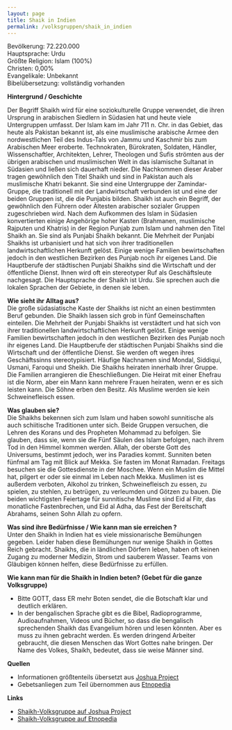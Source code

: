 ```yaml
---
layout: page
title: Shaik in Indien
permalink: /volksgruppen/shaik_in_indien
---
```


Bevölkerung: 72.220.000  
Hauptsprache: Urdu  
Größte Religion: Islam (100%)  
Christen: 0,00%  
Evangelikale: Unbekannt  
Bibelübersetzung: vollständig vorhanden  

**Hintergrund / Geschichte**  

Der Begriff Shaikh wird für eine soziokulturelle Gruppe verwendet, 
die ihren Ursprung in arabischen Siedlern in Südasien hat und heute viele Untergruppen umfasst. 
Der Islam kam im Jahr 711 n. Chr. in das Gebiet, das heute als Pakistan bekannt ist, als eine muslimische arabische Armee den nordwestlichen Teil des Indus-Tals von Jammu und Kaschmir bis zum Arabischen Meer eroberte. 
Technokraten, Bürokraten, Soldaten, Händler, Wissenschaftler, Architekten, Lehrer, Theologen und Sufis strömten aus der übrigen arabischen und muslimischen Welt in das islamische Sultanat in Südasien und ließen sich dauerhaft nieder. 
Die Nachkommen dieser Araber tragen gewöhnlich den Titel Shaikh und sind in Pakistan auch als muslimische Khatri bekannt.
Sie sind eine Untergruppe der Zamindar-Gruppe, die traditionell mit der Landwirtschaft verbunden ist und eine der beiden Gruppen ist, 
die die Punjabis bilden. Shaikh ist auch ein Begriff, der gewöhnlich den Führern oder Ältesten arabischer sozialer Gruppen zugeschrieben wird.
Nach dem Aufkommen des Islam in Südasien konvertierten einige Angehörige hoher Kasten (Brahmanen, muslimische Rajputen und Khatris) in der Region Punjab zum Islam und nahmen den Titel Shaikh an.
Sie sind als Punjabi Shaikh bekannt. Die Mehrheit der Punjabi Shaikhs ist urbanisiert und hat sich von ihrer traditionellen landwirtschaftlichen Herkunft gelöst.
Einige wenige Familien bewirtschaften jedoch in den westlichen Bezirken des Punjab noch ihr eigenes Land. Die Hauptberufe der städtischen Punjabi Shaikhs sind die Wirtschaft und der öffentliche Dienst. 
Ihnen wird oft ein stereotyper Ruf als Geschäftsleute nachgesagt. Die Hauptsprache der Shaikh ist Urdu. 
Sie sprechen auch die lokalen Sprachen der Gebiete, in denen sie leben.

**Wie sieht ihr Alltag aus?**  
Die große südasiatische Kaste der Shaikhs ist nicht an einen bestimmten Beruf gebunden. Die Shaikh lassen sich grob in fünf Gemeinschaften einteilen.
Die Mehrheit der Punjabi Shaikhs ist verstädtert und hat sich von ihrer traditionellen landwirtschaftlichen Herkunft gelöst.
Einige wenige Familien bewirtschaften jedoch in den westlichen Bezirken des Punjab noch ihr eigenes Land.
Die Hauptberufe der städtischen Punjabi Shaikhs sind die Wirtschaft und der öffentliche Dienst.
Sie werden oft wegen ihres Geschäftssinns stereotypisiert. Häufige Nachnamen sind Mondal, Siddiqui, Usmani, Faroqui und Sheikh.
Die Shaikhs heiraten innerhalb ihrer Gruppe. Die Familien arrangieren die Eheschließungen.
Die Heirat mit einer Ehefrau ist die Norm, aber ein Mann kann mehrere Frauen heiraten, wenn er es sich leisten kann.
Die Söhne erben den Besitz. Als Muslime werden sie kein Schweinefleisch essen.

**Was glauben sie?**  
Die Shaikhs bekennen sich zum Islam und haben sowohl sunnitische als auch schiitische Traditionen unter sich.
Beide Gruppen versuchen, die Lehren des Korans und des Propheten Mohammad zu befolgen. 
Sie glauben, dass sie, wenn sie die Fünf Säulen des Islam befolgen, nach ihrem Tod in den Himmel kommen werden.
Allah, der oberste Gott des Universums, bestimmt jedoch, wer ins Paradies kommt.
Sunniten beten fünfmal am Tag mit Blick auf Mekka.
Sie fasten im Monat Ramadan. Freitags besuchen sie die Gottesdienste in der Moschee.
Wenn ein Muslim die Mittel hat, pilgert er oder sie einmal im Leben nach Mekka.
Muslimen ist es außerdem verboten, Alkohol zu trinken, Schweinefleisch zu essen, zu spielen, zu stehlen, zu betrügen, zu verleumden und Götzen zu bauen.
Die beiden wichtigsten Feiertage für sunnitische Muslime sind Eid al Fitr, das monatliche Fastenbrechen, und Eid al Adha, das Fest der Bereitschaft Abrahams, seinen Sohn Allah zu opfern.

[comment]: <> (**Hindernisse für die Erreichung der Volksgruppe**)

**Was sind ihre Bedürfnisse / Wie kann man sie erreichen ?**  
Unter den Shaikh in Indien hat es viele missionarische Bemühungen gegeben.
Leider haben diese Bemühungen nur wenige Shaikh in Gottes Reich gebracht.
Shaikhs, die in ländlichen Dörfern leben, haben oft keinen Zugang zu moderner Medizin, Strom und sauberem Wasser.
Teams von Gläubigen können helfen, diese Bedürfnisse zu erfüllen.

**Wie kann man für die Shaikh in Indien beten? (Gebet für die ganze Volksgruppe)**
* Bitte GOTT, dass ER mehr Boten sendet, die die Botschaft klar und deutlich erklären.
* In der bengalischen Sprache gibt es die Bibel, Radioprogramme, Audioaufnahmen, Videos und Bücher, so dass die bengalisch sprechenden Shaikh das Evangelium hören und lesen könnten. Aber es muss zu ihnen gebracht werden. Es werden dringend Arbeiter gebraucht, die diesen Menschen das Wort Gottes nahe bringen. Der Name des Volkes, Shaikh, bedeutet, dass sie weise Männer sind.

**Quellen** 
* Informationen größtenteils übersetzt aus <a href="https://joshuaproject.net/people_groups/18084/IN" target="_blank">Joshua Project</a>
* Gebetsanliegen zum Teil übernommen aus <a href="https://de.etnopedia.org/wiki/index.php/Shaikh" target="_blank">Etnopedia</a>

**Links**  
* <a href="https://joshuaproject.net/people_groups/18084/IN" target="_blank">Shaikh-Volksgruppe auf Joshua Project</a>
* <a href="https://de.etnopedia.org/wiki/index.php/Shaikh" target="_blank">Shaikh-Volksgruppe auf Etnopedia</a>
